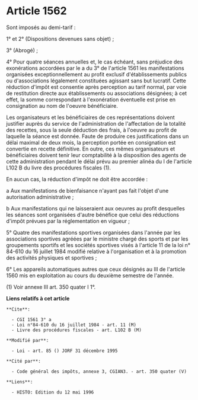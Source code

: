 # Article 1562

Sont imposés au demi-tarif :

1° et 2° (Dispositions devenues sans objet) ;

3° (Abrogé) ;

4° Pour quatre séances annuelles et, le cas échéant, sans préjudice des exonérations accordées par le a du 3° de l'article
1561 les manifestations organisées exceptionnellement au profit exclusif d'établissements publics ou d'associations
légalement constituées agissant sans but lucratif. Cette réduction d'impôt est consentie après perception au tarif normal,
par voie de restitution directe aux établissements ou associations désignées; à cet effet, la somme correspondant à
l'exonération éventuelle est prise en consignation au nom de l'oeuvre bénéficiaire.

Les organisateurs et les bénéficiaires de ces représentations doivent justifier auprès du service de l'administration de
l'affectation de la totalité des recettes, sous la seule déduction des frais, à l'oeuvre au profit de laquelle la séance est
donnée. Faute de produire ces justifications dans un délai maximal de deux mois, la perception portée en consignation est
convertie en recette définitive. En outre, ces mêmes organisateurs et bénéficiaires doivent tenir leur comptabilité à la
disposition des agents de cette administration pendant le délai prévu au premier alinéa du I de l'article L102 B du livre des
procédures fiscales (1).

En aucun cas, la réduction d'impôt ne doit être accordée :

a Aux manifestations de bienfaisance n'ayant pas fait l'objet d'une autorisation administrative ; 

b Aux manifestations qui ne laisseraient aux oeuvres au profit desquelles les séances sont organisées d'autre bénéfice que
celui des réductions d'impôt prévues par la réglementation en vigueur ; 

5° Quatre des manifestations sportives organisées dans l'année par les associations sportives agréées par le ministre chargé
des sports et par les groupements sportifs et les sociétés sportives visés à l'article 11 de la loi n° 84-610 du 16 juillet
1984 modifié relative à l'organisation et à la promotion des activités physiques et sportives ; 

6° Les appareils automatiques autres que ceux désignés au III de l'article 1560 mis en exploitation au cours du deuxième
semestre de l'année.

(1) Voir annexe III art. 350 quater I 1°.

**Liens relatifs à cet article**

	**Cite**:

	  - CGI 1561 3° a
	  - Loi n°84-610 du 16 juillet 1984 - art. 11 (M)
	  - Livre des procédures fiscales - art. L102 B (M)

	**Modifié par**:

	  - Loi - art. 85 () JORF 31 décembre 1995

	**Cité par**:

	  - Code général des impôts, annexe 3, CGIAN3. - art. 350 quater (V)

	**Liens**:

	  - HISTO: Edition du 12 mai 1996
